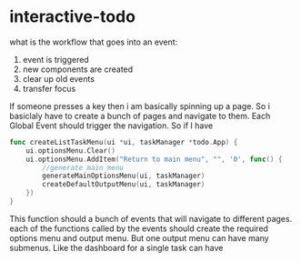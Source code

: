# interactive-todo
what is the workflow that goes into an event:
1. event is triggered
2. new components are created
3. clear up old events 
4. transfer focus

If someone presses a key then i am basically spinning up a page. So i basiclaly have to create a bunch of pages and navigate to them. Each Global Event should trigger the navigation. So if I have 
```go
func createListTaskMenu(ui *ui, taskManager *todo.App) {
	ui.optionsMenu.Clear()
	ui.optionsMenu.AddItem("Return to main menu", "", '0', func() {
		//generate main menu
		generateMainOptionsMenu(ui, taskManager)
		createDefaultOutputMenu(ui, taskManager)
	})
}
```
This function should a bunch of events that will navigate to different pages. each of the functions called by the events should create the required options menu and output menu. But one output menu can have many submenus. Like the dashboard for a single task can have 